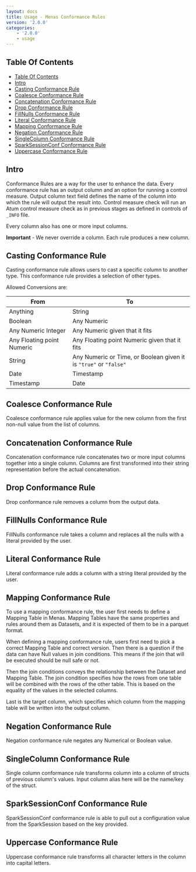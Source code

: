```yaml
---
layout: docs
title: Usage - Menas Conformance Rules
version: '2.0.0'
categories:
    - '2.0.0'
    - usage
---
```


## Table Of Contents
<!-- toc -->
- [Table Of Contents](#table-of-contents)
- [Intro](#intro)
- [Casting Conformance Rule](#casting-conformance-rule)
- [Coalesce Conformance Rule](#coalesce-conformance-rule)
- [Concatenation Conformance Rule](#concatenation-conformance-rule)
- [Drop Conformance Rule](#drop-conformance-rule)
- [FillNulls Conformance Rule](#fillnulls-conformance-rule)
- [Literal Conformance Rule](#literal-conformance-rule)
- [Mapping Conformance Rule](#mapping-conformance-rule)
- [Negation Conformance Rule](#negation-conformance-rule)
- [SingleColumn Conformance Rule](#singlecolumn-conformance-rule)
- [SparkSessionConf Conformance Rule](#sparksessionconf-conformance-rule)
- [Uppercase Conformance Rule](#uppercase-conformance-rule)
<!-- tocstop -->

## Intro

Conformance Rules are a way for the user to enhance the data. Every conformance rule has an output column and an option for running a control measure. Output column text field defines the name of the column into which the rule will output the result into. Control measure check will run an Atum control measure check as in previous stages as defined in controls of `_INFO` file.

Every column also has one or more input columns.

**Important** - We never override a column. Each rule produces a new column.

## Casting Conformance Rule

Casting conformance rule allows users to cast a specific column to another type. This conformance rule provides a selection of other types.

Allowed Conversions are:

| From | To |
|---|---|
| Anything | String |
| Boolean | Any Numeric |
| Any Numeric Integer | Any Numeric given that it fits |
| Any Floating point Numeric | Any Floating point Numeric given that it fits |
| String | Any Numeric or Time, or Boolean given it is `"true"` or `"false"` |
| Date | Timestamp |
| Timestamp | Date |

## Coalesce Conformance Rule

Coalesce conformance rule applies value for the new column from the first non-null value from the list of columns.

## Concatenation Conformance Rule

Concatenation conformance rule concatenates two or more input columns together into a single column. Columns are first transformed into their string representation before the actual concatenation.

## Drop Conformance Rule

Drop conformance rule removes a column from the output data.

## FillNulls Conformance Rule

FillNulls conformance rule takes a column and replaces all the nulls with a literal provided by the user.

## Literal Conformance Rule

Literal conformance rule adds a column with a string literal provided by the user.

## Mapping Conformance Rule

To use a mapping conformance rule, the user first needs to define a Mapping Table in Menas. Mapping Tables have the same properties and rules around them as Datasets, and it is expected of them to be in a parquet format.

When defining a mapping conformance rule, users first need to pick a correct Mapping Table and correct version. Then there is a question if the data can have Null values in join conditions. This means if the join that will be executed should be null safe or not.

Then the join conditions conveys the relationship between the Dataset and Mapping Table. The join condition specifies how the rows from one table will be combined with the rows of the other table. This is based on the equality of the values in the selected columns.

Last is the target column, which specifies which column from the mapping table will be written into the output column.

## Negation Conformance Rule

Negation conformance rule negates any Numerical or Boolean value.

## SingleColumn Conformance Rule

Single column conformance rule transforms column into a column of structs of previous column's values. Input column alias here will be the name/key of the struct.

## SparkSessionConf Conformance Rule

SparkSessionConf conformance rule is able to pull out a configuration value from the SparkSession based on the key provided.

## Uppercase Conformance Rule

Uppercase conformance rule transforms all character letters in the column into capital letters.
